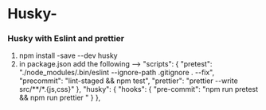 # Husky-
### Husky with Eslint and prettier
1) npm install -save --dev husky
2) in package.json add the following -->
  "scripts": {
         "pretest": "./node_modules/.bin/eslint --ignore-path .gitignore . --fix",
    "precommit": "lint-staged && npm test",
    "prettier": "prettier --write src/**/*.{js,css}"
  }, "husky": {
    "hooks": {
      "pre-commit": "npm run pretest && npm run prettier "
    }
  },
